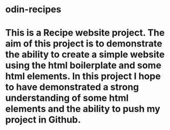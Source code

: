 # odin-recipes
# This is a Recipe website project. The aim of this project is to demonstrate the ability to create a simple website using the html boilerplate and some html elements. In this project I hope to have demonstrated a strong understanding of some html elements and the ability to push my project in Github.
